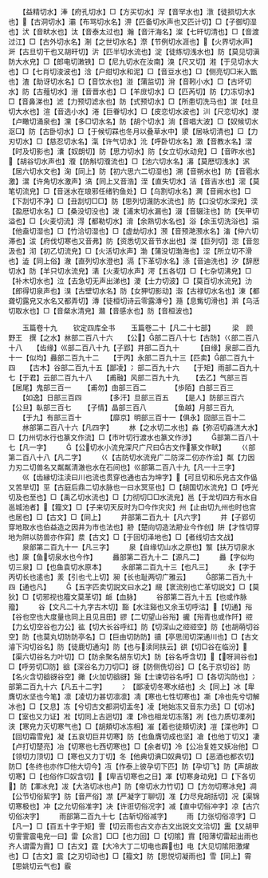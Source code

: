 <!-- { "loadSidebar": true } -->
　　【益精切水】淎【府孔切水】□【方买切水】浫【音罕水也】潡【徒损切大水也】【古洞切水】灞【布骂切水名】淠【匹备切水声也又匹计切】□【子御切湿也】汱【音畎水也】汰【音泰太过也】瀚【音汗海名】澯【七旰切清也】□【音渡过江】□【古外切水名】淛【之世切水名】漈【节例切水涯也】【火界切水声】涆【古旦切干也又胡旰切】沜【匹半切水流也】淀【徒练切浅水也】防【莫见切滇防大水皃】□【郎电切潄铁】□【尼九切水在汝南】溴【尺又切】溎【于见切水大也】□【七肖切浚波也】浛【户绀切水和泥】□【音豆水也】□【侧亮切□米入甑也】渣【助讶切水名】□【音饮水也】湴【蒲监切】洕【音靷小水】□【古坏切水】防【古薤切水】溍【音晋水也】□【羊庻切水】□【匹芮切】防【力冻切水】□【音鼻涕也】滤【力预切滤水也】防【式预切水】□【所患切洗马也】湠【吐旦切大水也】渲【音选小水】淃【巨眷切水】□【皮恋切水波也】汌【尺恋切水】漤【卢瞰切涌泉也】灙【多□切水名】防【胡个切水】淌【音唱大波】□【奴候切水沤□】防【古卧切水】□【于候切罧也冬月以叠草水中】澃【居咏切清也】□【力刃切水】□【慈忍切水名】滊【许气切水】沎【呼卧切水名】漖【音教水名】漝【时及切影也】灢【奴朗切】防【思力切水】防【女立切水动皃】□【音昨水也】【胡谷切水声也】澓【防斛切澓流也】□【池六切水名】濗【莫厯切浅水】泦【居六切水文也】淗【同上】防【初六思六二切湿也】溯【音朔水也】防【音雹水激】瀥【许角切水激声】滈【同上又音浩】洷【直失切水】洁【音吉水也】滵【莫笔切流皃】□【音迷水在琅邪任绪钓鱼处】□【乌割切水名】灍【音阙水也】□【下刮切不净】□【丑刮切□□】防【思列切瀎防水流也】防【口没切水深皃】湙【盈厯切水名】□【桑没切没也】泼【浦末切水漏也】涰【音辍注也】防【矢甲切溢也】□【火麦切流】淂【都勒切水】淯【余熟切水名也】浴【余玉切洗浴也】溻【他盍切湿也】□【竹洽切湿也】□【虚劫切水】滪【音预滟滪水名】滀【仲六切滞也】沷【府伐切寒也又音弗】防【资悉切又音节水出也】滐【巨列切】淴【音忽汲也】沏【初乙切流皃】□【火活切水声】渤【蒲没切渤海也】涩【所立切不滑也】澁【同上俗】澈【直列切水澄也】滆【下革切水名】涤【音迪洗也】汐【辞厯切水】防【羊只切水流皃】湱【火麦切水声】湂【五各切】□【七杂切沸皃】□【补木切水也】泣【去急切无声出涕也】溭【士力切波】□【莫百切水流皃】氻【郎得切泉声也】湨【古壁切水名】防【女狎切影动】濲【古禄切水名也】涷【都聋切露皃又水名又都弄切】漙【徒桓切诗云零露漙兮】瀡【息觜切滑也】濣【乌活切取水也】□【音粲水清皃】灨【音感水也】防【音桓波也】












　　玉篇卷十九
　　钦定四库全书
　　玉篇卷二十【凡二十七部】　　　梁　顾野王　撰【之水】沝部二百八十六　　【公】部二百八十七【古防】巜部二百八十八　　【齿缘】巛部二百八十九【子郢】井部二百九十　　　【自缘】泉部二百九十一【似均】灥部二百九十二　　【于丙】永部二百九十三【匹卖】部二百九十四　　【古木】谷部二百九十五【鄙凌】冫部二百九十六　　【于矩】雨部二百九十七【于君】云部二百九十八　　【甫融】风部二百九十九
　　【去乙】气部三百　　　　　【居尾】鬼部三百一
　　【甫勿】甶部三百二　　　　【歩陌】白部三百三
　　【如逸】日部三百四　　　　【多汗】旦部三百五
　　【是人】防部三百六　　　　【公旦】倝部三百七
　　【子情】晶部三百八　　　　【鱼越】月部三百九
　　【于九】有部三百十　　　　【靡京】明部三百十一【俱永】囧部三百十二
　　沝部第二百八十六【凡四字】
　　沝【之水切二水也】淼【弥沼切淼溔大水】□【力州切水行也篆文作流】□【市叶切行渡水也篆文作渉】
　　部第二百八十七【凡一字】
　　【公切水小流皃深尺广尺曰古文作篆文作畎】
　　巜部第二百八十八【凡二字】
　　巜【古防切水流皃广二防深二仞亦作浍】粼【力因力刃二切兽名又粼粼清澈也水在石间也】巛部第二百八十九【凡一十三字】
　　巛【齿縁切注渎曰川也流也贯穿也通也古为坤字】【可旦切和乐皃古文作偘又苦旱切】巠【古庭后鼎二切水脉也一曰水冥巠也】□【胡国切水流皃】□【呼光切及也至也】□【禹乙切水流也】□【力彻切□□水流皃】邕【于龙切四方有水自邕城池者】【籀文】□【子来切天反时为□今作灾灾】州【止由切九州也时也宫也居也】□【古文】□【同上】
　　井部第二百九十【凡六字】
　　井【子郢切穿地取水也伯益造之因井为市也法也】刱【楚向切造法刱业今作创】阱【才性切穿地为阱以防兽亦作穽】汬【古文】□【于回切泽地也】□【者线切古文战】
　　泉部第二百九十一【凡三字】
　　泉【自缘切山水之原也】瀪【扶万切泉水也】厡【鱼切泉水也今作】
　　灥部第二百九十二【源凡二】
　　灥【字似均切三泉】□【也鱼袁切水原本】
　　永部第二百九十三【也凡三】
　　永【字于丙切长也逺也】羕【引也弋上切】昶【长也耻两切广雅云】
　　部第二百九十四【通也凡】
　　【五字匹卖切説文曰水之】覛【衺流别也亡革切説文】□【莫狄】□【切邪视也籀文莫革切】衇【血脉】
　　谷部第二百九十五【也或作脉籀】
　　谷【文凡二十九字古木切】豁【水注谿也又余玉切呼沽】【切通】谸【谷也空也大度量也同上且见且田】豂【二切望山谷谸】豅【谸青也或作阡】谾【力幺切空谷也力公】谹【切大长谷呼红】防【切深山之谾谾空】防【也胡萌切谷空】防【也莫丸切防防亭名】□【巨由切防防】豄【亭思闰切深通川也】□【古文濬下沟切谷名】防【徒鹿切通沟】防【也与渎同扶云】谼【切□谷在临汾】【渠六切谷名力叶切】□【防余聚名胡东切大】防【谷名呼含切】【呀涧谷也】□【呼劳切□防】谽【深谷名力刀切□】谺【防侧侁切谷】□【名于京切谷】防【名火含切谽谺谷空】豃【火加切谽谺】谿【士谏切谷名呼】□【各切沟防也】冫部第二百九十六【凡五十二字】
　　冫【鄙凌切冬寒水结也】仌【同上】冰【卑膺切水坚也今笔】凛【凌切力甚切凛凛】凊【寒也七性切寒也】凘【冷也先兮切解冰也】□【又息】冻【兮切古文都洞切盂冬】凌【地始冻又音东力丞】□【切冰】□【室也又力证】凇【切同上古迥切】凓【冷也相龙切冻落】冽【也力质切凓冽】浃【寒皃力灭切寒气也】□【胡頬切冰冻相】凗【着也徒頬切浃】凒【渫也昨】□【回切霜雪皃】凝【五哀切巨井切寒】防【也鱼膺切成也坚】凔【也他丁切又】凄【卢打切楚亮】冶【切寒也七西切寒也】□【余者切】冷【公冶复姓又妖冶他】□【领切力顶切】□【寒也又力丁切】冬【他典切淟□奴典切】□【恶酒也都农切】防□【冬终也亦作□他大切今】冱【作泰上彼孕切下匹】防【孕切飞】防【声胡故切寒】□【也俗作□奴含切】【卑吉切寒也之日】凙【切寒身动皃】□【下各切】防【凙冰皃】冹【大洛切冰也卢】防【帝切水力竹切】□【方勿切寒冰皃】凋【公节切俗絜字】防【音严俗】凚【严凝字丁聊切】准【力尽皃胡括切】况【渠锦切寒极也】冲【之允切俗准字】决【许诳切俗况字】减【直中切俗冲字】凉【古穴切俗决字】
　　雨部第二百九十七【古斩切俗减字】
　　雨【力张切俗凉字】□【凡一】□【百五十字于矩】霅【切云雨也古文亦古文出説文文洽切】靁【又胡甲切霅霅震电皃一曰】雷【众言】□□【也力回】□【切隂】霣【阳薄切雷起出雨也齐人谓雷为霣】□【古文】霆【大冷大丁二切电也霹也】电【大见切隂阳激燿也】□【古文】震【之刃切动也】□【籀文】防【思悦切凝雨也】雪【同上】霄【思姚切云气也】霰
